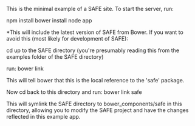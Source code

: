 This is the minimal example of a SAFE site. To start the server, run:

npm install
bower install
node app


*This will include the latest version of SAFE from Bower. If you want to avoid this (most likely for development of SAFE):

cd up to the SAFE directory (you're presumably reading this from the examples folder of the SAFE directory)

run:
bower link

This will tell bower that this is the local reference to the 'safe' package.

Now cd back to this directory and run:
bower link safe

This will symlink the SAFE directory to bower_components/safe in this directory, allowing you to modify the SAFE project and have the changes reflected in this example app.